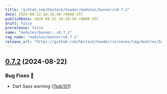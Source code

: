 ```yaml
---
title: "github.com/hbstack/header/modules/banner/v0.7.2"
date: 2024-08-22 10:16:40 +0000 UTC
publishDate: 2024-08-22 10:16:56 +0000 UTC
draft: false
prerelease: false
name: "modules/banner: v0.7.2"
tag_name: "modules/banner/v0.7.2"
release_url: "https://github.com/hbstack/header/releases/tag/modules/banner/v0.7.2"
---
```


## [0.7.2](https://github.com/hbstack/header/compare/modules/banner/v0.7.1...modules/banner/v0.7.2) (2024-08-22)


### Bug Fixes 🐞

* Dart Sass warning ([7bdc101](https://github.com/hbstack/header/commit/7bdc1013d5be38284628d99b4b54c49e13f35d04))
